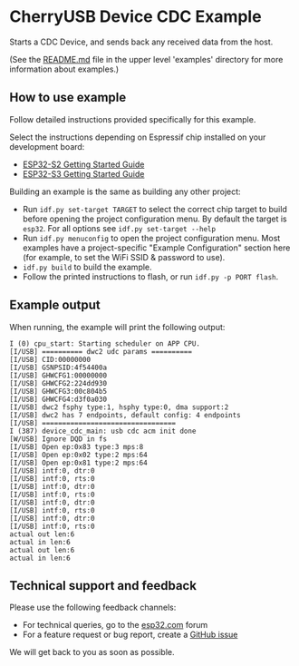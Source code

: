 # CherryUSB Device CDC Example

Starts a CDC Device, and sends back any received data from the host.

(See the [README.md](../../README.md) file in the upper level 'examples' directory for more information about examples.)

## How to use example

Follow detailed instructions provided specifically for this example. 

Select the instructions depending on Espressif chip installed on your development board:

- [ESP32-S2 Getting Started Guide](https://docs.espressif.com/projects/esp-idf/en/latest/esp32s2/get-started/index.html)
- [ESP32-S3 Getting Started Guide](https://docs.espressif.com/projects/esp-idf/en/latest/esp32s3/get-started/index.html)

Building an example is the same as building any other project:

- Run `idf.py set-target TARGET` to select the correct chip target to build before opening the project configuration menu. By default the target is `esp32`. For all options see `idf.py set-target --help`
- Run `idf.py menuconfig` to open the project configuration menu. Most examples have a project-specific "Example Configuration" section here (for example, to set the WiFi SSID & password to use).
- `idf.py build` to build the example.
- Follow the printed instructions to flash, or run `idf.py -p PORT flash`.

## Example output

When running, the example will print the following output:

```
I (0) cpu_start: Starting scheduler on APP CPU.
[I/USB] ========== dwc2 udc params ==========
[I/USB] CID:00000000
[I/USB] GSNPSID:4f54400a
[I/USB] GHWCFG1:00000000
[I/USB] GHWCFG2:224dd930
[I/USB] GHWCFG3:00c804b5
[I/USB] GHWCFG4:d3f0a030
[I/USB] dwc2 fsphy type:1, hsphy type:0, dma support:2
[I/USB] dwc2 has 7 endpoints, default config: 4 endpoints
[I/USB] =================================
I (387) device_cdc_main: usb cdc acm init done
[W/USB] Ignore DQD in fs
[I/USB] Open ep:0x83 type:3 mps:8
[I/USB] Open ep:0x02 type:2 mps:64
[I/USB] Open ep:0x81 type:2 mps:64
[I/USB] intf:0, dtr:0
[I/USB] intf:0, rts:0
[I/USB] intf:0, dtr:0
[I/USB] intf:0, rts:0
[I/USB] intf:0, dtr:0
[I/USB] intf:0, rts:0
[I/USB] intf:0, dtr:0
[I/USB] intf:0, rts:0
actual out len:6
actual in len:6
actual out len:6
actual in len:6
```

## Technical support and feedback

Please use the following feedback channels:

* For technical queries, go to the [esp32.com](https://esp32.com/) forum
* For a feature request or bug report, create a [GitHub issue](https://github.com/espressif/esp-idf/issues)

We will get back to you as soon as possible.
